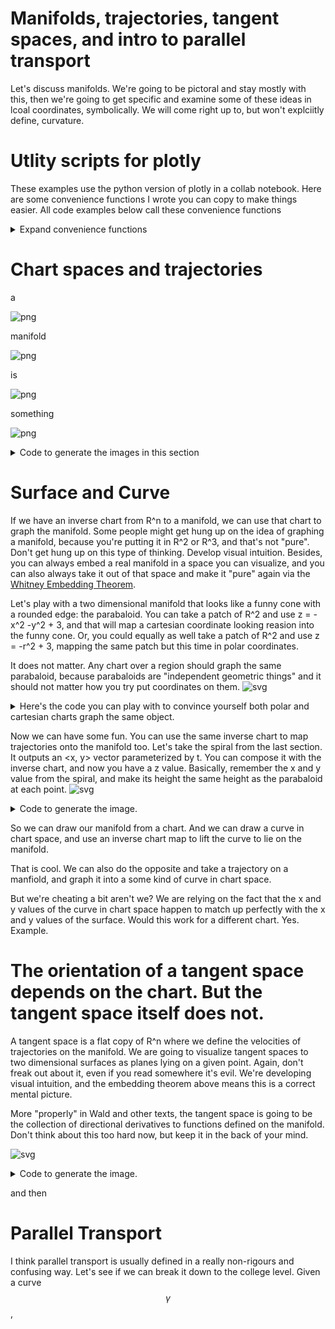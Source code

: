 # Manifolds, trajectories, tangent spaces, and intro to parallel transport

Let's discuss manifolds. We're going to be pictoral and stay mostly with this, then we're going to get specific and examine some of these ideas in lcoal coordinates, symbolically. We will come right up to, but won't explciitly define, curvature. 

# Utlity scripts for plotly

These examples use the python version of plotly in a collab notebook. Here are some convenience functions I wrote you can copy to make things easier. All code examples below call these convenience functions 


<details><summary markdown="span">Expand convenience functions</summary>

```python
# utility code for dif geo examples in python/plotly

def prettify(fig):
  fig.update_layout(scene = dict(
                    #bgcolor='rgb(0,0,0,0)',
                    xaxis = dict(
                         visible=False,
                          showticklabels=False,
                          showaxeslabels=False,
                          backgroundcolor="rgba(255, 255, 255,1)",
                          gridcolor="white",
                          showbackground=True,
                          zerolinecolor="white",
                        showgrid=False),
                    yaxis = dict(
                        visible=False,
                        showticklabels=False,
                        backgroundcolor="rgba(255, 255, 255,1)",
                        showgrid=False),
                    zaxis = dict(
                        visible=False,
                        showticklabels=False,
                        backgroundcolor="rgba(255, 255, 255,1)",
                        showgrid=False,
                        ),),
                    width=700,
                    margin=dict(r=10, l=10, b=10, t=10),
                    
                      paper_bgcolor='rgba(255,255,255,1)',
                       plot_bgcolor='rgba(0,0,0,1)',
             
                  )
  fig.update_coloraxes(showscale=False)
  fig.update_layout(showlegend=False)
  return fig
    
def SVGConfig():
  config = {
  'toImageButtonOptions': {
    'format': 'svg', # one of png, svg, jpeg, webp
    'filename': 'custom_image',
    'scale': 1 # Multiply title/legend/axis/canvas sizes by this factor
  }
  }
  return config
```

</details>

# Chart spaces and trajectories

a

![png](../pics/shorter/spiral1.png)
    


manifold
    
![png](../pics/shorter/spiral2.png)
    
is


    
![png](../pics/shorter/spiral3.png)

something

![png](../pics/shorter/spiral4.png)

<details><summary markdown="span">Code to generate the images in this section</summary>
    
```python
import numpy as np
import matplotlib.pyplot as plt

# Prepare arrays x, y, z
t = np.linspace(0, 2, 1000)
r = t
theta = 5*t

#Just R^2
ax = plt.figure().add_subplot()
ax.plot(0, 0)
plt.axis('off')
ax.set_title("Figure 1: The Plane", va='bottom')

#no grid
fig, ax = plt.subplots(subplot_kw={'projection': 'polar'})
ax.plot(theta, r)
ax.set_rmax(2)
ax.set_rticks([0.5, 1, 1.5, 2])  # Less radial ticks
ax.set_rlabel_position(-22.5)  # Move radial labels away from plotted line
ax.grid(False)
plt.axis('off')
ax.set_title("Spiral in R^2", va='bottom')

#grid
fig, ax = plt.subplots(subplot_kw={'projection': 'polar'})
ax.plot(theta, r)
ax.set_rmax(2)
ax.set_rticks([0.5, 1, 1.5, 2])  # Less radial ticks
ax.set_rlabel_position(-22.5)  # Move radial labels away from plotted line
ax.grid(True)
ax.set_title("Spiral in polar coordinates <radius, theta>: <t, 5*t>", va='bottom')

ax = plt.figure().add_subplot()
t = np.linspace(0, 2, 1000)
x= t*np.cos(5*t)
y= t*np.sin(5*t)
#fig, ax = plt.subplots()
ax.plot(x, y)
ax.spines['left'].set_position('zero')
ax.spines['right'].set_color('none')
ax.spines['bottom'].set_position('zero')
ax.spines['top'].set_color('none')

ax.set(xlim=(-3, 3))
ax.set(ylim=(-2, 2))
ax.grid(True)
ax.set_title("Spiral in cartesian coordinates: <t*cos(5t), t*sin(5t)>", va='bottom')

plt.show()
```
    
</details>
    
# Surface and Curve
    
 If we have an inverse chart from R^n to a manifold, we can use that chart to graph the manifold.
 Some people might get hung up on the idea of graphing a manifold, because you're putting it in R^2 or R^3, and that's not "pure". Don't get hung up on this type of thinking. Develop visual intuition. Besides, you can always embed a real manifold in a space you can visualize, and you can also always take it out of that space and make it "pure" again via the [Whitney Embedding Theorem](https://en.wikipedia.org/wiki/Whitney_embedding_theorem). 
    
 Let's play with a two dimensional manifold that looks like a funny cone with a rounded edge: the parabaloid. You can take a patch of R^2 and use z = -x^2 -y^2 + 3, and that will map a cartesian coordinate looking reasion into the funny cone. Or, you could equally as well take a patch of R^2 and use z = -r^2 + 3, mapping the same patch but this time in polar coordinates.
    
It does not matter. Any chart over a region should graph the same parabaloid, because parabaloids are "independent geometric things" and it should not matter how you try put coordinates on them.
 ![svg](../pics/shorter/parabaloid-cart.svg)
    
    
<details><summary markdown="span">Here's the code you can play with to convince yourself both polar and cartesian charts graph the same object.</summary>
    
```python
import sympy as sp
from sympy import sin, cos
x, y, t, r, theta = sp.symbols('x, y, t, r, theta')
# this can be considered an inverse chart from x-y plane to manifold
parabaloid = sp.lambdify((x, y), -x**2 - y**2 + 3)
# Or you can map using the inverse chart from r,theta polar coordinates
# to the manifold
parabaloidFromPolarChart = sp.lambdify((r, theta), -(r**2) + 3 )

import numpy as np
points = np.linspace(-10,10,150)
x, y = np.meshgrid(points,points)

xpolar = np.multiply(x, np.cos(y)) #* np.sin(tGrid)  # x = r*cos(s)*sin(t)
ypolar = np.multiply(x, np.sin(y)) #* np.sin(tGrid)  # y = r*sin(s)*sin(t)


import plotly.graph_objects as go
import plotly.express as px
fig = go.Figure(data=[
  go.Surface(z=parabaloid(x, y), x=x, y=y, showscale=False),
  # Uncomment this to convince yourself a polar chart would have also made the surface.
  #go.Surface(z=parabaloid(xpolar, ypolar), x=xpolar, y=ypolar, showscale=False),
  ],
)

fig = prettify(fig)

fig.show(config = SVGConfig())
```
    
</details>
    
Now we can have some fun. You can use the same inverse chart to map trajectories onto the manifold too. Let's take the spiral from the last section. It outputs an <x, y> vector parameterized by t. You can compose it with the inverse chart, and now you have a z value. Basically, remember the x and y value from the spiral, and make its height the same height as the parabaloid at each point.
![svg](../pics/shorter/spiral_on_parabaloid.svg)
    
 <details><summary markdown="span">Code to generate the image.</summary>
    
```python
import sympy as sp
from sympy import sin, cos
x, y, t = sp.symbols('x, y, t')
# this can be considered an inverse chart from x-y plane to manifold
parabaloid = sp.lambdify((x, y), -x**2 - y**2 + 3)

curve = sp.lambdify((t), [t*cos(5*t), t*sin(5*t)])

import numpy as np
points = np.linspace(-10,10,90)
x, y = np.meshgrid(points,points)
t = np.linspace(0, 10, 200)
a, b = curve(t)

# lift the curve over t=[0-10] to the z height of the parabaloid.
x1, y1, z1 = a, b, parabaloid(a, b)

import plotly.graph_objects as go
import plotly.express as px
fig = go.Figure(data=[
  go.Surface(z=parabaloid(x, y), x=x, y=y, showscale=False),
  go.Scatter3d(x=x1, y=y1, z=z1+1, mode='lines', marker=dict(
        size=12,
        color='rgb(41,241,241)',  # set color to an array/list of desired values
        colorscale='Viridis',   # choose a colorscale
        opacity=0.8
    )),
  ],
)

fig = prettify(fig)

fig.show(config = SVGConfig())
```
    
</details>

So we can draw our manifold from a chart. And we can draw a curve in chart space, and use an inverse chart map to lift the curve to lie on the manifold.

That is cool. We can also do the opposite and take a trajectory on a manfiold, and graph it into a some kind of curve in chart space. 

But we're cheating a bit aren't we? We are relying on the fact that the x and y values of the curve in chart space happen to match up perfectly with the x and y values of the surface. Would this work for a different chart. Yes. Example.
 
# The orientation of a tangent space depends on the chart. But the tangent space itself does not.
    
A tangent space is a flat copy of R^n where we define the velocities of trajectories on the manifold. We are going to visualize tangent spaces to two dimensional surfaces as planes lying on a given point. Again, don't freak out about it, even if you read somewhere it's evil. We're developing visual intuition, and the embedding theorem above means this is a correct mental picture. 
    
More "properly" in Wald and other texts, the tangent space is going to be the collection of directional derivatives to functions defined on the manifold. Don't think about this too hard now, but keep it in the back of your mind.
    
![svg](../pics/shorter/parabaloid_with_tp.svg)
  
 <details><summary markdown="span">Code to generate the image.</summary>
    
```python
import sympy as sp
import math
import numpy as np
from sympy import sin, cos

x, y, t = sp.symbols('x, y, t')

def normalize(vec3d):
  d = math.sqrt(vec3d[0]**2+ vec3d[1]**2+ vec3d[2]**2)
  return [vec3d[0]/d, vec3d[1]/d, vec3d[2]/d]


def normalFromSurface(surface, x, y):
  stepsize = .005
  dxVector = [stepsize, 0, surface(x+stepsize,y) - surface(x,y)]
  dyVector = [0, stepsize, surface(x,y+stepsize) - surface(x,y)]
  # Take the cross product of the difference vectors to get a normal
  cross = np.cross(dxVector, dyVector)
  print("My Cross %v", cross)
  # Normalize length and return
  denominator = math.sqrt(cross[0]*cross[0]+ cross[1]*cross[1]+ cross[2]*cross[2])
  return cross[0]/denominator, cross[1]/denominator, cross[2]/denominator

def arrow(vector, position):
  # t=0 is position. t = 1 is position + vector
  t = sp.symbols('t')
  ar= sp.lambdify((t), [t*vector[0] + position[0], t*vector[1] + position[1], t*vector[2] + position[2]])
  #ar= sp.lambdify((t), [t*vector[0]  , t*vector[1] , t*vector[2]])
  return ar


# this can be considered an inverse chart from x-y plane to manifold
parabaloid = sp.lambdify((x, y), -x**2 - y**2 + 3)
# Tangent plane
px = 1
py = 1
normal = normalFromSurface(parabaloid, px, py)
print("Normal %v", normal)
plane = sp.lambdify((x, y), ((normal[0]*((x-px)) + (normal[1]*(y-py)))/-normal[2]) + parabaloid(px, py))

curve = sp.lambdify((t), [t*cos(5*t), t*sin(5*t)])


points = np.linspace(-2,2,90)
x, y = np.meshgrid(points,points)


#Grid for the tangent plane
pointsx = np.linspace(px-.4,px+.4,90)
pointsy = np.linspace(py-.4,py+.4,90)
tangentx, tangenty = np.meshgrid(pointsx,pointsy)

t = np.linspace(0, 2, 200)
a, b = curve(t)
print(a)
x1, y1, z1 = a, b, parabaloid(a, b)

# Plot an arrow.
tt = np.linspace(0, 1, 100)

stepsize = .005
dx = [stepsize, 0, parabaloid(px+stepsize,py) - parabaloid(px,py)]
dy = [0, stepsize, parabaloid(px,py+stepsize) - parabaloid(px,py)]

normal = normalize(np.cross(normalize(dx), normalize (dy)))
#normal = normalize([-8,0.0001,1])

ar = arrow([normal[0], normal[1], normal[2]], [px,py,parabaloid(px, py)])
x2, y2, z2 = ar(tt)
print (x1)

conex, coney, conez = ar(1)[0], ar(1)[1], ar(1)[2]

viewscene = [-5, 5]

import plotly.graph_objects as go

fig = go.Figure(data=[
  go.Surface(z=parabaloid(x, y), x=x, y=y, showscale=False, ),
  go.Scatter3d(x=viewscene, y=viewscene, z=viewscene, opacity=0, ), #just to fix scene scale
  # Helix
  go.Scatter3d(x=x1, y=y1, z=z1+.01, mode='lines'),
  # Tangent Plane
  go.Surface(z = plane(tangentx, tangenty), x=tangentx, y=tangenty,showscale=False),
  # Normal vector
  go.Scatter3d(x=x2, y=y2, z=z2, mode='lines',     marker=dict(
        color='rgb(255, 0, 0)',
        size=8,
        symbol='circle',
        opacity=0.9
    )),
  # Cone on top
  go.Cone(x=[conex], y=[coney], z=[conez], u=[normal[0]/2], v=[normal[1]/2], w=[normal[2]/2],colorscale='Reds', showscale=False)
  ],)
  #])

fig = prettify(fig)
fig.show(config = SVGConfig())
```
    
</details>
  
  and then
  
# Parallel Transport
  
I think parallel transport is usually defined in a really non-rigours and confusing way. Let's see if we can break it down to the college level.
Given a curve $$ \gamma $$, 
    
